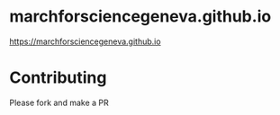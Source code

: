 # marchforsciencegeneva.github.io

https://marchforsciencegeneva.github.io

# Contributing

Please fork and make a PR
